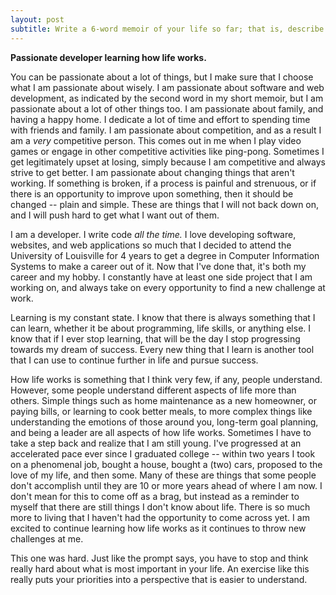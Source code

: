 ```yaml
---
layout: post
subtitle: Write a 6-word memoir of your life so far; that is, describe your life in one six-word sentence. With this limitation, you really have to filter your life to what you deem most important.
---
```


**Passionate developer learning how life works.**

You can be passionate about a lot of things, but I make sure that I choose what I am passionate about wisely. I am passionate about software and web development, as indicated by the second word in my short memoir, but I am passionate about a lot of other things too. I am passionate about family, and having a happy home. I dedicate a lot of time and effort to spending time with friends and family. I am passionate about competition, and as a result I am a *very* competitive person. This comes out in me when I play video games or engage in other competitive activities like ping-pong. Sometimes I get legitimately upset at losing, simply because I am competitive and always strive to get better. I am passionate about changing things that aren't working. If something is broken, if a process is painful and strenuous, or if there is an opportunity to improve upon something, then it should be changed -- plain and simple. These are things that I will not back down on, and I will push hard to get what I want out of them.

I am a developer. I write code *all the time.* I love developing software, websites, and web applications so much that I decided to attend the University of Louisville for 4 years to get a degree in Computer Information Systems to make a career out of it. Now that I've done that, it's both my career and my hobby. I constantly have at least one side project that I am working on, and always take on every opportunity to find a new challenge at work.

Learning is my constant state. I know that there is always something that I can learn, whether it be about programming, life skills, or anything else. I know that if I ever stop learning, that will be the day I stop progressing towards my dream of success. Every new thing that I learn is another tool that I can use to continue further in life and pursue success.

How life works is something that I think very few, if any, people understand. However, some people understand different aspects of life more than others. Simple things such as home maintenance as a new homeowner, or paying bills, or learning to cook better meals, to more complex things like understanding the emotions of those around you, long-term goal planning, and being a leader are all aspects of how life works. Sometimes I have to take a step back and realize that I am still young. I've progressed at an accelerated pace ever since I graduated college -- within two years I took on a phenomenal job, bought a house, bought a (two) cars, proposed to the love of my life, and then some. Many of these are things that some people don't accomplish until they are 10 or more years ahead of where I am now. I don't mean for this to come off as a brag, but instead as a reminder to myself that there are still things I don't know about life. There is so much more to living that I haven't had the opportunity to come across yet. I am excited to continue learning how life works as it continues to throw new challenges at me.

This one was hard. Just like the prompt says, you have to stop and think really hard about what is most important in your life. An exercise like this really puts your priorities into a perspective that is easier to understand.
